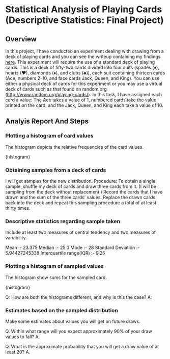 # Statistical Analysis of Playing Cards (Descriptive Statistics: Final Project)

## Overview
In this project, I have conducted an experiment dealing with drawing from a deck of playing cards and you can see the writeup containing my findings [here](#analyis-report-and-steps).
This experiment will require the use of a standard deck of playing cards. This is a deck of fifty-two cards divided into four suits (spades (♠), hearts (♥), diamonds (♦), and clubs (♣)), each suit containing thirteen cards (Ace, numbers 2-10, and face cards Jack, Queen, and King). You can use either a physical deck of cards for this experiment or you may use a virtual deck of cards such as that found on random.org (http://www.random.org/playing-cards/). In this task, I have assigned each card a value: The Ace takes a value of 1, numbered cards take the value printed on the card, and the Jack, Queen, and King each take a value of 10.

## Analyis Report And Steps

### Plotting a histogram of card values
The histogram depicts the relative frequencies of the card values.

{histogram}

### Obtaining samples from a deck of cards
I will get samples for the new distribution. Procedure: To obtain a single sample, shuffle my deck of cards and draw three cards from it. (I will be sampling from the deck without replacement.) Record the cards that I have drawn and the sum of the three cards’ values. Replace the drawn cards back into the deck and repeat this sampling procedure a total of at least thirty times.

### Descriptive statistics regarding sample taken
Include at least two measures of central tendency and two measures of variability.

Mean :- 			23.375
Median :- 			25.0
Mode :- 			28
Standard Deviation :-		5.94427245338
Interquartile range(IQR) :- 	9.25

### Plotting a histogram of sampled values
The histogram show sums for the sampled card.

{histogram}

Q: How are both the histograms different, and  why is this the case?
A: 

### Estimates based on the sampled distribution
Make some estimates about values you will get on future draws.


Q. Within what range will you expect approximately 90% of your draw values to fall?
A. 

Q. What is the approximate probability that you will get a draw value of at least 20?
A.


